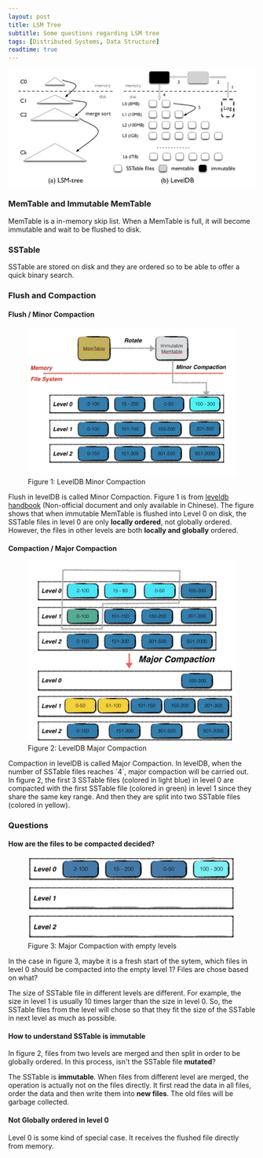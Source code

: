 ```yaml
---
layout: post
title: LSM Tree
subtitle: Some questions regarding LSM tree
tags: [Distributed Systems, Data Structure]
readtime: true
---
```


![overview](../assets/img/LSM-Tree/overview.jpeg)

### MemTable and Immutable MemTable
MemTable is a in-memory skip list. When a MemTable is full, it will become immutable and wait to be flushed to disk. 

### SSTable
SSTable are stored on disk and they are ordered so to be able to offer a quick binary search.

### Flush and Compaction
#### Flush / Minor Compaction
<figure>
  <img
  src="../assets/img/LSM-Tree/minor_compaction.jpeg"
  alt="Minor Compaction">
  <figcaption>Figure 1: LevelDB Minor Compaction</figcaption>
</figure>

Flush in levelDB is called Minor Compaction. Figure 1 is from [leveldb handbook](https://leveldb-handbook.readthedocs.io/zh/latest/) (Non-official document and only available in Chinese). The figure shows that when immutable MemTable is flushed into Level 0 on disk, the SSTable files in level 0 are only **locally ordered**, not globally ordered. However, the files in other levels are both **locally and globally** ordered.

#### Compaction / Major Compaction
<figure>
  <img
  src="../assets/img/LSM-Tree/major_compaction.jpeg"
  alt="Major Compaction">
  <figcaption>Figure 2: LevelDB Major Compaction</figcaption>
</figure>
Compaction in levelDB is called Major Compaction. In levelDB, when the number of SSTable files reaches `4`, major compaction will be carried out. In figure 2, the first 3 SSTable files (colored in light blue) in level 0 are compacted with the first SSTable file (colored in green) in level 1 since they share the same key range. And then they are split into two SSTable files (colored in yellow).

### Questions

#### How are the files to be compacted decided?
 <figure>
  <img
  src="../assets/img/LSM-Tree/empty_levels.png"
  alt="Major Compaction">
  <figcaption>Figure 3: Major Compaction with empty levels</figcaption>
</figure>

In the case in figure 3, maybe it is a fresh start of the sytem, which files in level 0 should be compacted into the empty level 1? Files are chose based on what?

The size of SSTable file in different levels are different. For example, the size in level 1 is usually 10 times larger than the size in level 0. So, the SSTable files from the level will chose so that they fit the size of the SSTable in next level as much as possible.

#### How to understand SSTable is immutable
In figure 2, files from two levels are merged and then split in order to be globally ordered. In this process, isn't the SSTable file **mutated**?

The SSTable is **immutable**. When files from different level are merged, the operation is actually not on the files directly. It first read the data in all files, order the data and then write them into **new files**. The old files will be garbage collected.

#### Not Globally ordered in level 0
Level 0 is some kind of special case. It receives the flushed file directly from memory.